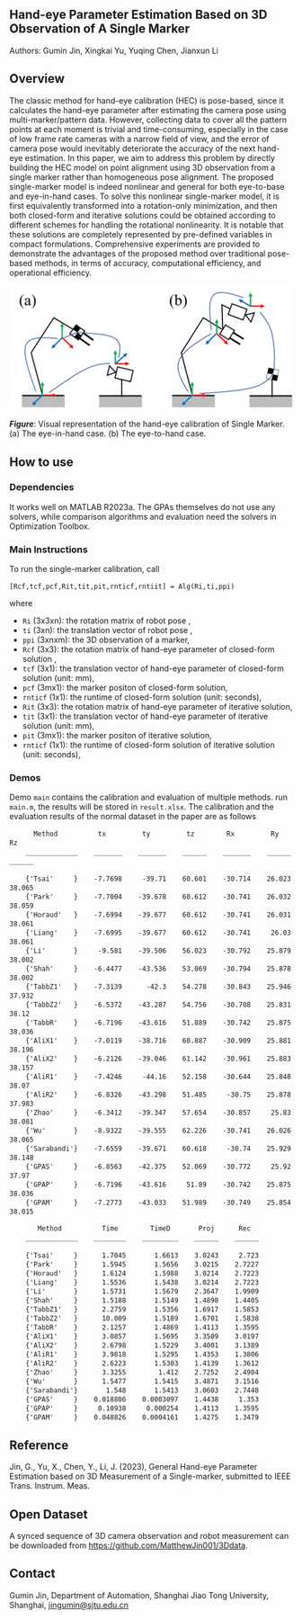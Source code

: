 
## Hand-eye Parameter Estimation Based on 3D Observation of A Single Marker
Authors: Gumin Jin, Xingkai Yu, Yuqing Chen, Jianxun Li

## Overview
The classic method for hand-eye calibration (HEC) is pose-based, since it calculates the hand-eye parameter after estimating the camera pose using multi-marker/pattern data. However, collecting data to cover all the pattern points at each moment is trivial and time-consuming, especially in the case of low frame rate cameras with a narrow field of view, and the error of camera pose would inevitably deteriorate the accuracy of the next hand-eye estimation. In this paper, we aim to address this problem by directly building the HEC model on point alignment using 3D observation from a single marker rather than homogeneous pose alignment. The proposed single-marker model is indeed nonlinear and general for both eye-to-base and eye-in-hand cases. To solve this nonlinear single-marker model, it is first equivalently transformed into a rotation-only minimization, and then both closed-form and iterative solutions could be obtained according to different schemes for handling the rotational nonlinearity. It is notable that these solutions are completely represented by pre-defined variables in compact formulations. Comprehensive experiments are provided to demonstrate the advantages of the proposed method over traditional pose-based methods, in terms of accuracy, computational efficiency, and operational efficiency. 

![mainFig](https://github.com/MatthewJin001/Single3D/blob/main/pic/visualRepresentation.png)

**_Figure_**: Visual representation of the hand-eye calibration of Single Marker. (a) The eye-in-hand case. (b) The eye-to-hand case.


## How to use
### Dependencies
It works well on MATLAB R2023a. The GPAs themselves do not use any solvers, while comparison algorithms and evaluation need the solvers in Optimization Toolbox.

### Main Instructions
To run the single-marker calibration, call
```
[Rcf,tcf,pcf,Rit,tit,pit,rnticf,rntiit] = Alg(Ri,ti,ppi)
```
where
* ``Ri`` (3x3xn): the rotation matrix of robot pose ,
* ``ti`` (3xn): the translation vector of robot pose ,
* ``ppi`` (3xnxm): the 3D observation of a marker,
* ``Rcf`` (3x3): the rotation matrix of hand-eye parameter of closed-form solution ,
* ``tcf`` (3x1): the translation vector of hand-eye parameter of closed-form solution (unit: mm),
* ``pcf`` (3mx1): the marker positon of closed-form solution, 
* ``rnticf`` (1x1):  the runtime of closed-form solution (unit: seconds),
* ``Rit`` (3x3): the rotation matrix of hand-eye parameter of iterative solution,
* ``tit`` (3x1): the translation vector of hand-eye parameter of iterative solution (unit: mm),
* ``pit`` (3mx1): the marker positon of iterative solution, 
* ``rnticf`` (1x1):  the runtime of closed-form solution of iterative solution (unit: seconds),


### Demos
Demo ``main`` contains the calibration and evaluation of multiple methods. run ``main.m``, the results will be stored in ``result.xlsx``. The calibration and the evaluation results of the normal dataset in the paper are as follows
```
      Method          tx         ty         tz        Rx         Ry        Rz  
    _____________    _______    _______    ______    _______    ______    ______

    {'Tsai'     }    -7.7698     -39.71    60.601    -30.714    26.023    38.065
    {'Park'     }    -7.7004    -39.678    60.612    -30.741    26.032    38.059
    {'Horaud'   }    -7.6994    -39.677    60.612    -30.741    26.031    38.061
    {'Liang'    }    -7.6995    -39.677    60.612    -30.741     26.03    38.061
    {'Li'       }     -9.581    -39.506    56.023    -30.792    25.879    38.002
    {'Shah'     }    -6.4477    -43.536    53.069    -30.794    25.878    38.002
    {'TabbZ1'   }    -7.3139      -42.3    54.278    -30.843    25.946    37.932
    {'TabbZ2'   }    -6.5372    -43.287    54.756    -30.708    25.831     38.12
    {'TabbR'    }    -6.7196    -43.616    51.889    -30.742    25.875    38.036
    {'AliX1'    }    -7.0119    -38.716    60.887    -30.909    25.881    38.196
    {'AliX2'    }    -6.2126    -39.046    61.142    -30.961    25.883    38.157
    {'AliR1'    }    -7.4246     -44.16    52.158    -30.644    25.848     38.07
    {'AliR2'    }    -6.8326    -43.298    51.485     -30.75    25.878    37.983
    {'Zhao'     }    -6.3412    -39.347    57.654    -30.857     25.83    38.081
    {'Wu'       }    -8.9322    -39.555    62.226    -30.741    26.026    38.065
    {'Sarabandi'}    -7.6559    -39.671    60.618     -30.74    25.929    38.148
    {'GPAS'     }    -6.8563    -42.375    52.069    -30.772     25.92     37.97
    {'GPAP'     }    -6.7196    -43.616     51.89    -30.742    25.875    38.036
    {'GPAM'     }    -7.2773    -43.033    51.989    -30.749    25.854    38.015
```
```
       Method          Time        TimeD       Proj      Rec  
    _____________    ________    _________    ______    ______

    {'Tsai'     }      1.7045       1.6613    3.0243     2.723
    {'Park'     }      1.5945       1.5656    3.0215    2.7227
    {'Horaud'   }      1.6124       1.5988    3.0214    2.7223
    {'Liang'    }      1.5536       1.5438    3.0214    2.7223
    {'Li'       }      1.5731       1.5679    2.3647    1.9909
    {'Shah'     }      1.5188       1.5149    1.4898    1.4405
    {'TabbZ1'   }      2.2759       1.5356    1.6917    1.5853
    {'TabbZ2'   }      10.009       1.5189    1.6701    1.5838
    {'TabbR'    }      2.1257       1.4869    1.4113    1.3595
    {'AliX1'    }      3.0857       1.5695    3.3509    3.0197
    {'AliX2'    }      2.6798       1.5229    3.4001    3.1389
    {'AliR1'    }      3.9818       1.5295    1.4353    1.3806
    {'AliR2'    }      2.6223       1.5303    1.4139    1.3612
    {'Zhao'     }      3.3255        1.412    2.7252    2.4904
    {'Wu'       }      1.5477       1.5415    3.4871    3.1516
    {'Sarabandi'}       1.548       1.5413    3.0603    2.7448
    {'GPAS'     }    0.018806    0.0003097    1.4438     1.353
    {'GPAP'     }     0.10938     0.000254    1.4113    1.3595
    {'GPAM'     }    0.048826    0.0004161    1.4275    1.3479
```

## Reference
Jin, G., Yu, X., Chen, Y., Li, J. (2023), General Hand-eye Parameter Estimation based on 3D Measurement of a Single-marker, submitted to IEEE Trans. Instrum. Meas.

## Open Dataset
A synced sequence of 3D camera observation and robot measurement can be downloaded from https://github.com/MatthewJin001/3Ddata.

## Contact
Gumin Jin, Department of Automation, Shanghai Jiao Tong University, Shanghai, jingumin@sjtu.edu.cn
